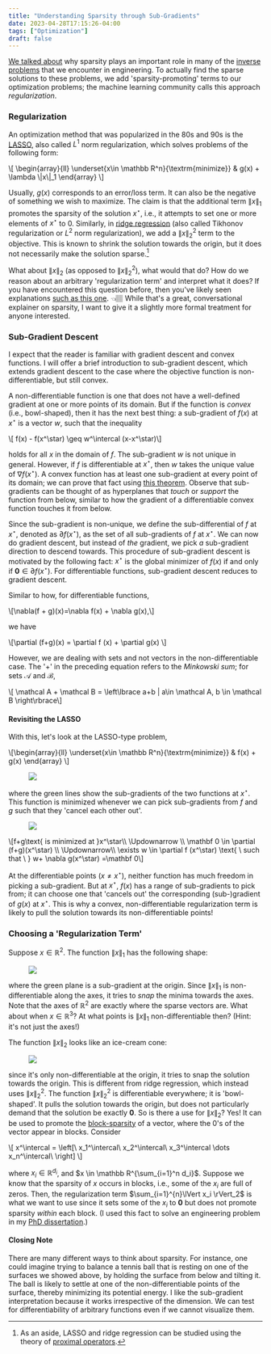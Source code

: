```yaml
---
title: "Understanding Sparsity through Sub-Gradients"
date: 2023-04-28T17:15:26-04:00
tags: ["Optimization"]
draft: false
---
```


<!-- This post will require some familiarity with optimization (or least-squares, if you will). -->

[We talked about](/posts/sparsity) why sparsity plays an important role in many of the [inverse problems](https://en.wikipedia.org/wiki/Inverse_problem) that we encounter in engineering. To actually find the sparse solutions to these problems, we add 'sparsity-promoting' terms to our optimization problems; the machine learning community calls this approach *regularization*. <!--more-->

### Regularization

An optimization method that was popularized in the $80$s and $90$s is the [LASSO](https://en.wikipedia.org/wiki/Lasso_(statistics)), also called $L^1$ norm regularization, which solves problems of the following form:

<p>
\[
    \begin{array}{ll}
\underset{x\in \mathbb R^n}{\textrm{minimize}} & g(x) + \lambda \|x\|_1
\end{array}
    \]
</p>

Usually, $g(x)$ corresponds to an error/loss term. It can also be the negative of something we wish to $\text{maximize}$.
The claim is that the additional term $\lVert x\rVert_1$ promotes the sparsity of the solution $x^\star$, i.e., it attempts to set one or more elements of $x^\star$ to $0$. Similarly, in [ridge regression](https://en.wikipedia.org/wiki/Ridge_regression) (also called Tikhonov regularization or $L^2$ norm regularization), we add a $\lVert x\rVert_2^2$ term to the objective. This is known to shrink the solution towards the origin, but it does not necessarily make the solution sparse.[^prox]

[^prox]: As an aside, LASSO and ridge regression can be studied using the theory of [proximal operators](https://en.wikipedia.org/wiki/Proximal_operator).

What about $\lVert x\rVert_2$ (as opposed to $\lVert x\rVert_2^2$), what would that do? How do we reason about an arbitrary 'regularization term' and interpret what it does?
If you have encountered this question before, then you've likely seen explanations [such as this one](https://blog.mlreview.com/l1-norm-regularization-and-sparsity-explained-for-dummies-5b0e4be3938a). 👈🏽 While that's a great, conversational explainer on sparsity, I want to give it a slightly more formal treatment for anyone interested. 

### Sub-Gradient Descent

I expect that the reader is familiar with gradient descent and convex functions. I will offer a brief introduction to sub-gradient descent, which extends gradient descent to the case where the objective function is non-differentiable, but still convex. 

A non-differentiable function is one that does not have a well-defined gradient at one or more points of its domain. But if the function is *convex* (i.e., bowl-shaped), then it has the next best thing:
a <span class=accented>sub-gradient</span> of $f(x)$ at $x^\star$ is a vector $w$, such that the inequality

<p>
\[ f(x) - f(x^\star) \geq w^\intercal (x-x^\star)\]
</p>

holds for all $x$ in the domain of $f$. The sub-gradient $w$ is not unique in general. However, if $f$ is differentiable at $x^\star$, then $w$ takes the unique value of $\nabla f(x^\star)$. A convex function has at least one sub-gradient at every point of its domain; we can prove that fact using [this theorem](https://en.wikipedia.org/wiki/Supporting_hyperplane). Observe that sub-gradients can be thought of as hyperplanes that *touch* or *support* the function from below, similar to how the gradient of a differentiable convex function touches it from below.

Since the sub-gradient is non-unique, we define the <span class=accented>sub-differential</span> of $f$ at $x^\star$, denoted as $\partial f(x^\star)$, as the set of all sub-gradients of $f$ at $x^\star$. We can now do gradient descent, but instead of *the* gradient, we pick *a* sub-gradient direction to descend towards. This procedure of <span class=accented>sub-gradient descent</span> is motivated by the following fact: $x^\star$ is the global minimizer of $f(x)$ if and only if $\mathbf 0 \in \partial f(x^\star)$. 
For differentiable functions, sub-gradient descent reduces to gradient descent.

Similar to how, for differentiable functions,

<p>\[\nabla(f + g)(x)=\nabla f(x) + \nabla g(x),\]</p>

we have

<p>
\[\partial (f+g)(x) = \partial f (x) + \partial g(x) \]
</p>

However, we are dealing with sets and not vectors in the non-differentiable case. The '$+$' in the preceding equation refers to the *Minkowski sum*; for sets $\mathcal A$ and $\mathcal B$,

<p>
\[ \mathcal A + \mathcal B  = \left\lbrace a+b | a\in \mathcal A, b \in \mathcal B \right\rbrace\]
</p>

#### Revisiting the LASSO

With this, let's look at the LASSO-type problem, 

<p>
\[\begin{array}{ll}
\underset{x\in \mathbb R^n}{\textrm{minimize}} & f(x) + g(x)
\end{array}
    \]
</p>

<div>
<figure class=invertible style="max-width: 100%;">
<img src=/post-images/optimization/lasso_competing.png>
</figure>
</div>
 
where the green lines show the sub-gradients of the two functions at $x^\star$. This function is minimized whenever we can pick sub-gradients from $f$ and $g$ such that they 'cancel each other out'. 

<div>
<figure class=invertible style="max-width: 82%;">
<img src=/post-images/optimization/lasso_combined.png>
</figure>
</div>

<p>
\[f+g\text{ is minimized at }x^\star\\
\Updownarrow
\\
\mathbf 0 \in \partial (f+g)(x^\star) \\
\Updownarrow\\
\exists w \in \partial f (x^\star) \text{ \ such that \ } w+ \nabla g(x^\star) =\mathbf 0\]
</p>

At the differentiable points ($x\neq x^\star$), neither function has much freedom in picking a sub-gradient. But at $x^\star$, $f(x)$ has a range of sub-gradients to pick from; it can choose one that 'cancels out' the corresponding (sub-)gradient of $g(x)$ at $x^\star$. This is why a convex, non-differentiable regularization term is likely to pull the solution towards its non-differentiable points!

### Choosing a 'Regularization Term'

Suppose $x\in \mathbb R^2$. The function <span class=accented>$\lVert x \rVert_1$</span> has the following shape:

<div>
<figure class=invertible style="max-width: 95%;">
<img src=/post-images/optimization/L1Norm.png>
</figure>
</div>

where the green plane is a sub-gradient at the origin.
Since $\lVert x \rVert_1$ is non-differentiable along the axes, it tries to *snap* the minima towards the axes. Note that the axes of $\mathbb R^2$ are exactly where the sparse vectors are. 
What about when $x\in \mathbb R^3$? At what points is $\lVert x\rVert_1$ non-differentiable then? (Hint: it's not just the axes!)
<!-- $\lVert x \rVert_1$ always promotes sparsity, even in higher dimensions. -->

The function <span class=accented>$\lVert x \rVert_2$</span> looks like an ice-cream cone:

<div>
<figure class=invertible style="max-width: 95%;">
<img src=/post-images/optimization/L2Norm.png>
</figure>
</div>

since it's only non-differentiable at the origin, it tries to snap the solution towards the origin. This is different from ridge regression, which instead uses <span class=accented>$\lVert x\rVert_2 ^2$</span>. The function $\lVert x\rVert_2 ^2$ is differentiable everywhere; it is 'bowl-shaped'. It pulls the solution towards the origin, but does not particularly demand that the solution be exactly $\mathbf 0$. So is there a use for $\lVert x \rVert_2$? Yes! It can be used to promote the [block-sparsity](https://www.sciencedirect.com/science/article/pii/S0165168417300683) of a vector, where the $0$'s of the vector appear in blocks. Consider

<p>
\[ x^\intercal = \left[\ x_1^\intercal\ x_2^\intercal\ x_3^\intercal \dots x_n^\intercal\ \right] \]
</p>

where $x_i \in \mathbb R^{d_i}$, and $x \in \mathbb R^{\sum_{i=1}^n d_i}$. Suppose we know that the sparsity of $x$ occurs in blocks, i.e., some of the $x_i$ are full of zeros.
Then, the regularization term $\sum_{i=1}^{n}\lVert x_i \rVert_2$ is what we want to use since it sets some of the $x_i$ to $\mathbf 0$ but does not promote sparsity *within* each block. (I used this fact to solve an engineering problem in my [PhD dissertation](https://hammer.purdue.edu/articles/thesis/Robustness_Resilience_and_Scalability_of_State_Estimation_Algorithms/24658653).)

#### Closing Note

There are many different ways to think about sparsity. For instance, one could imagine trying to balance a tennis ball that is resting on one of the surfaces we showed above, by holding the surface from below and tilting it. The ball is likely to settle at one of the non-differentiable points of the surface, thereby minimizing its potential energy. I like the sub-gradient interpretation because it works irrespective of the dimension. We can test for differentiability of arbitrary functions even if we cannot visualize them.
<!-- Moreover, the sub-gradient interpretation speaks of the global minima of the function, whereas the 'tennis ball' analogy only says that the ball will rest at one of the local minima. -->